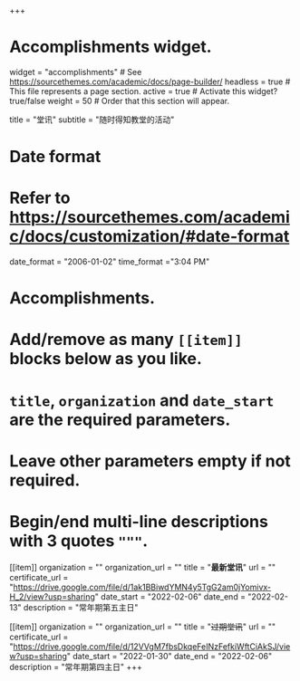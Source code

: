 +++
# Accomplishments widget.
widget = "accomplishments"  # See https://sourcethemes.com/academic/docs/page-builder/
headless = true  # This file represents a page section.
active = true  # Activate this widget? true/false
weight = 50  # Order that this section will appear.

title = "堂讯"
subtitle = "随时得知教堂的活动"

# Date format
#   Refer to https://sourcethemes.com/academic/docs/customization/#date-format
date_format = "2006-01-02"
time_format ="3:04 PM"

# Accomplishments.
#   Add/remove as many `[[item]]` blocks below as you like.
#   `title`, `organization` and `date_start` are the required parameters.
#   Leave other parameters empty if not required.
#   Begin/end multi-line descriptions with 3 quotes `"""`.

[[item]]
  organization = ""
  organization_url = ""
  title = "**最新堂讯**"
  url = ""
  certificate_url = "https://drive.google.com/file/d/1ak1BBiwdYMN4y5TgG2am0jYomivx-H_2/view?usp=sharing"
  date_start = "2022-02-06"
  date_end = "2022-02-13"
  description = "常年期第五主日"

[[item]]
  organization = ""
  organization_url = ""
  title = "~~过期堂讯~~"
  url = ""
  certificate_url = "https://drive.google.com/file/d/12VVgM7fbsDkqeFeINzFefkiWftCiAkSJ/view?usp=sharing"
  date_start = "2022-01-30"
  date_end = "2022-02-06"
  description = "常年期第四主日"
+++
